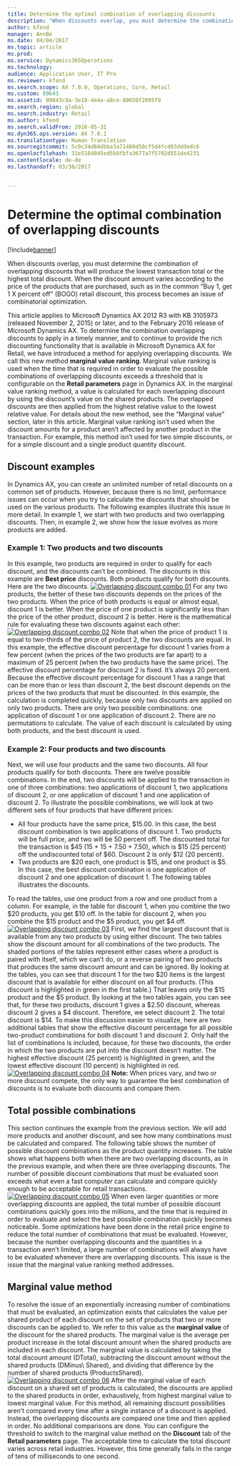 ```yaml
---
title: Determine the optimal combination of overlapping discounts
description: "When discounts overlap, you must determine the combination of overlapping discounts that will produce the lowest transaction total or the highest total discount. When the discount amount varies according to the price of the products that are purchased, such as in the common “Buy 1, get 1 X percent off” (BOGO) retail discount, this process becomes an issue of combinatorial optimization."
author: kfend
manager: AnnBe
ms.date: 04/04/2017
ms.topic: article
ms.prod: 
ms.service: Dynamics365Operations
ms.technology: 
audience: Application User, IT Pro
ms.reviewer: kfend
ms.search.scope: AX 7.0.0, Operations, Core, Retail
ms.custom: 89643
ms.assetid: 09843c9a-3e19-4e4a-a8ce-80650f2095f9
ms.search.region: global
ms.search.industry: Retail
ms.author: kfend
ms.search.validFrom: 2016-05-31
ms.dyn365.ops.version: AX 7.0.1
ms.translationtype: Human Translation
ms.sourcegitcommit: 5c0c34d84dbba3a71480d50cf5d4fcd83dddedc6
ms.openlocfilehash: 31e5104045ed5b8fbfa3677a7f5702d551de4231
ms.contentlocale: de-de
ms.lasthandoff: 03/30/2017


---
```


# <a name="determine-the-optimal-combination-of-overlapping-discounts"></a>Determine the optimal combination of overlapping discounts

[!include[banner](includes/banner.md)]


When discounts overlap, you must determine the combination of overlapping discounts that will produce the lowest transaction total or the highest total discount. When the discount amount varies according to the price of the products that are purchased, such as in the common “Buy 1, get 1 X percent off” (BOGO) retail discount, this process becomes an issue of combinatorial optimization.

This article applies to Microsoft Dynamics AX 2012 R3 with KB 3105973 (released November 2, 2015) or later, and to the February 2016 release of Microsoft Dynamics AX. To determine the combination overlapping discounts to apply in a timely manner, and to continue to provide the rich discounting functionality that is available in Microsoft Dynamics AX for Retail, we have introduced a method for applying overlapping discounts. We call this new method **marginal value ranking**. Marginal value ranking is used when the time that is required in order to evaluate the possible combinations of overlapping discounts exceeds a threshold that is configurable on the **Retail parameters** page in Dynamics AX. In the marginal value ranking method, a value is calculated for each overlapping discount by using the discount’s value on the shared products. The overlapped discounts are then applied from the highest relative value to the lowest relative value. For details about the new method, see the “Marginal value” section, later in this article. Marginal value ranking isn’t used when the discount amounts for a product aren’t affected by another product in the transaction. For example, this method isn’t used for two simple discounts, or for a simple discount and a single product quantity discount.

## <a name="discount-examples"></a>Discount examples
In Dynamics AX, you can create an unlimited number of retail discounts on a common set of products. However, because there is no limit, performance issues can occur when you try to calculate the discounts that should be used on the various products. The following examples illustrate this issue in more detail. In example 1, we start with two products and two overlapping discounts. Then, in example 2, we show how the issue evolves as more products are added.

### <a name="example-1-two-products-and-two-discounts"></a>Example 1: Two products and two discounts

In this example, two products are required in order to qualify for each discount, and the discounts can’t be combined. The discounts in this example are **Best price** discounts. Both products qualify for both discounts. Here are the two discounts. [![Overlapping discount combo 01](./media/overlapping-discount-combo-01.jpg)](./media/overlapping-discount-combo-01.jpg) For any two products, the better of these two discounts depends on the prices of the two products. When the price of both products is equal or almost equal, discount 1 is better. When the price of one product is significantly less than the price of the other product, discount 2 is better. Here is the mathematical rule for evaluating these two discounts against each other: [![Overlapping discount combo 02](./media/overlapping-discount-combo-02.jpg)](./media/overlapping-discount-combo-02.jpg) Note that when the price of product 1 is equal to two-thirds of the price of product 2, the two discounts are equal. In this example, the effective discount percentage for discount 1 varies from a few percent (when the prices of the two products are far apart) to a maximum of 25 percent (when the two products have the same price). The effective discount percentage for discount 2 is fixed. It’s always 20 percent. Because the effective discount percentage for discount 1 has a range that can be more than or less than discount 2, the best discount depends on the prices of the two products that must be discounted. In this example, the calculation is completed quickly, because only two discounts are applied on only two products. There are only two possible combinations: one application of discount 1 or one application of discount 2. There are no permutations to calculate. The value of each discount is calculated by using both products, and the best discount is used.

### <a name="example-2-four-products-and-two-discounts"></a>Example 2: Four products and two discounts

Next, we will use four products and the same two discounts. All four products qualify for both discounts. There are twelve possible combinations. In the end, two discounts will be applied to the transaction in one of three combinations: two applications of discount 1, two applications of discount 2, or one application of discount 1 and one application of discount 2. To illustrate the possible combinations, we will look at two different sets of four products that have different prices:

-   All four products have the same price, $15.00. In this case, the best discount combination is two applications of discount 1. Two products will be full price, and two will be 50 percent off. The discounted total for the transaction is $45 (15 + 15 + 7.50 + 7.50), which is $15 (25 percent) off the undiscounted total of $60. Discount 2 is only $12 (20 percent).
-   Two products are $20 each, one product is $15, and one product is $5. In this case, the best discount combination is one application of discount 2 and one application of discount 1. The following tables illustrates the discounts.

To read the tables, use one product from a row and one product from a column. For example, in the table for discount 1, when you combine the two $20 products, you get $10 off. In the table for discount 2, when you combine the $15 product and the $5 product, you get $4 off. [![Overlapping discount combo 03](./media/overlapping-discount-combo-03.jpg)](./media/overlapping-discount-combo-03.jpg) First, we find the largest discount that is available from any two products by using either discount. The two tables show the discount amount for all combinations of the two products. The shaded portions of the tables represent either cases where a product is paired with itself, which we can’t do, or a reverse pairing of two products that produces the same discount amount and can be ignored. By looking at the tables, you can see that discount 1 for the two $20 items is the largest discount that is available for either discount on all four products. (This discount is highlighted in green in the first table.) That leaves only the $15 product and the $5 product. By looking at the two tables again, you can see that, for these two products, discount 1 gives a $2.50 discount, whereas discount 2 gives a $4 discount. Therefore, we select discount 2. The total discount is $14. To make this discussion easier to visualize, here are two additional tables that show the effective discount percentage for all possible two-product combinations for both discount 1 and discount 2. Only half the list of combinations is included, because, for these two discounts, the order in which the two products are put into the discount doesn’t matter. The highest effective discount (25 percent) is highlighted in green, and the lowest effective discount (10 percent) is highlighted in red. [![Overlapping discount combo 04](./media/overlapping-discount-combo-04.jpg)](./media/overlapping-discount-combo-04.jpg) **Note:** When prices vary, and two or more discount compete, the only way to guarantee the best combination of discounts is to evaluate both discounts and compare them.

## <a name="total-possible-combinations"></a>Total possible combinations
This section continues the example from the previous section. We will add more products and another discount, and see how many combinations must be calculated and compared. The following table shows the number of possible discount combinations as the product quantity increases. The table shows what happens both when there are two overlapping discounts, as in the previous example, and when there are three overlapping discounts. The number of possible discount combinations that must be evaluated soon exceeds what even a fast computer can calculate and compare quickly enough to be acceptable for retail transactions. [![Overlapping discount combo 05](./media/overlapping-discount-combo-05.jpg)](./media/overlapping-discount-combo-05.jpg) When even larger quantities or more overlapping discounts are applied, the total number of possible discount combinations quickly goes into the millions, and the time that is required in order to evaluate and select the best possible combination quickly becomes noticeable. Some optimizations have been done in the retail price engine to reduce the total number of combinations that must be evaluated. However, because the number overlapping discounts and the quantities in a transaction aren’t limited, a large number of combinations will always have to be evaluated whenever there are overlapping discounts. This issue is the issue that the marginal value ranking method addresses.

## <a name="marginal-value-method"></a>Marginal value method
To resolve the issue of an exponentially increasing number of combinations that must be evaluated, an optimization exists that calculates the value per shared product of each discount on the set of products that two or more discounts can be applied to. We refer to this value as the **marginal value** of the discount for the shared products. The marginal value is the average per product increase in the total discount amount when the shared products are included in each discount. The marginal value is calculated by taking the total discount amount (DTotal), subtracting the discount amount without the shared products (DMinus\\ Shared), and dividing that difference by the number of shared products (ProductsShared). [![Overlapping discount combo 06](./media/overlapping-discount-combo-06.jpg)](./media/overlapping-discount-combo-06.jpg) After the marginal value of each discount on a shared set of products is calculated, the discounts are applied to the shared products in order, exhaustively, from highest marginal value to lowest marginal value. For this method, all remaining discount possibilities aren’t compared every time after a single instance of a discount is applied. Instead, the overlapping discounts are compared one time and then applied in order. No additional comparisons are done. You can configure the threshold to switch to the marginal value method on the **Discount** tab of the **Retail parameters** page. The acceptable time to calculate the total discount varies across retail industries. However, this time generally falls in the range of tens of milliseconds to one second.




